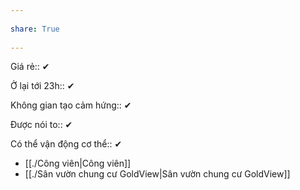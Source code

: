 ---  
share: True  
---  
Giá rẻ:: ✔  
Ở lại tới 23h:: ✔  
Không gian tạo cảm hứng:: ✔  
Được nói to:: ✔  
Có thể vận động cơ thể:: ✔  
  
- [[./Công viên|Công viên]]  
- [[./Sân vườn chung cư GoldView|Sân vườn chung cư GoldView]]  
  
